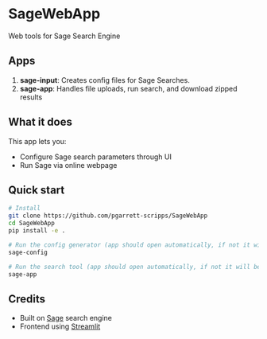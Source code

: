 # SageWebApp

Web tools for Sage Search Engine

## Apps

1. **sage-input**: Creates config files for Sage Searches.
2. **sage-app**: Handles file uploads, run search, and download zipped results

## What it does

This app lets you:
- Configure Sage search parameters through UI
- Run Sage via online webpage

## Quick start

```bash
# Install
git clone https://github.com/pgarrett-scripps/SageWebApp
cd SageWebApp
pip install -e .

# Run the config generator (app should open automatically, if not it will be availble at localhost:8501)
sage-config

# Run the search tool (app should open automatically, if not it will be availble at localhost:8501)
sage-app
```

## Credits

- Built on [Sage](https://github.com/lazear/sage) search engine
- Frontend using [Streamlit](https://streamlit.io/)
